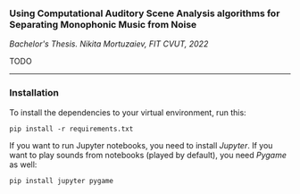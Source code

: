 ### Using Computational Auditory Scene Analysis algorithms for Separating Monophonic Music from Noise

*Bachelor's Thesis. Nikita Mortuzaiev, FIT CVUT, 2022*

TODO

---

### Installation

To install the dependencies to your virtual environment, run this:

`pip install -r requirements.txt`

If you want to run Jupyter notebooks, you need to install *Jupyter*. If you want to play sounds from notebooks (played by default), you need *Pygame* as well:

`pip install jupyter pygame`
